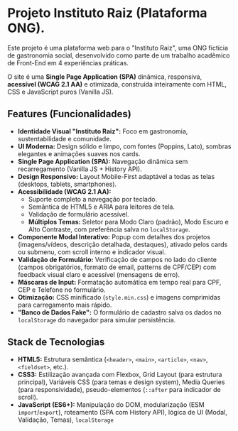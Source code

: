 # Projeto Instituto Raiz (Plataforma ONG).

Este projeto é uma plataforma web para o "Instituto Raiz", uma ONG fictícia de gastronomia social, desenvolvido como parte de um trabalho acadêmico de Front-End em 4 experiências práticas.

O site é uma **Single Page Application (SPA)** dinâmica, responsiva, **acessível (WCAG 2.1 AA)** e otimizada, construída inteiramente com HTML, CSS e JavaScript puros (Vanilla JS).

## Features (Funcionalidades)

* **Identidade Visual "Instituto Raiz":** Foco em gastronomia, sustentabilidade e comunidade.
* **UI Moderna:** Design sólido e limpo, com fontes (Poppins, Lato), sombras elegantes e animações suaves nos cards.
* **Single Page Application (SPA):** Navegação dinâmica sem recarregamento (Vanilla JS + History API).
* **Design Responsivo:** Layout Mobile-First adaptável a todas as telas (desktops, tablets, smartphones).
* **Acessibilidade (WCAG 2.1 AA):**
    * Suporte completo a navegação por teclado.
    * Semântica de HTML5 e ARIA para leitores de tela.
    * Validação de formulário acessível.
    * **Múltiplos Temas:** Seletor para Modo Claro (padrão), Modo Escuro e Alto Contraste, com preferência salva no `localStorage`.
* **Componente Modal Interativo:** Popup com detalhes dos projetos (imagens/vídeos, descrição detalhada, destaques), ativado pelos cards ou submenu, com scroll interno e indicador visual.
* **Validação de Formulário:** Verificação de campos no lado do cliente (campos obrigatórios, formato de email, patterns de CPF/CEP) com feedback visual claro e acessível (mensagens de erro).
* **Máscaras de Input:** Formatação automática em tempo real para CPF, CEP e Telefone no formulário.
* **Otimização:** CSS minificado (`style.min.css`) e imagens comprimidas para carregamento mais rápido.
* **"Banco de Dados Fake":** O formulário de cadastro salva os dados no `localStorage` do navegador para simular persistência.

## Stack de Tecnologias

* **HTML5:** Estrutura semântica (`<header>`, `<main>`, `<article>`, `<nav>`, `<fieldset>`, etc.).
* **CSS3:** Estilização avançada com Flexbox, Grid Layout (para estrutura principal), Variáveis CSS (para temas e design system), Media Queries (para responsividade), pseudo-elementos (`::after` para indicador de scroll).
* **JavaScript (ES6+):** Manipulação do DOM, modularização (ESM `import`/`export`), roteamento (SPA com History API), lógica de UI (Modal, Validação, Temas), `localStorage`

